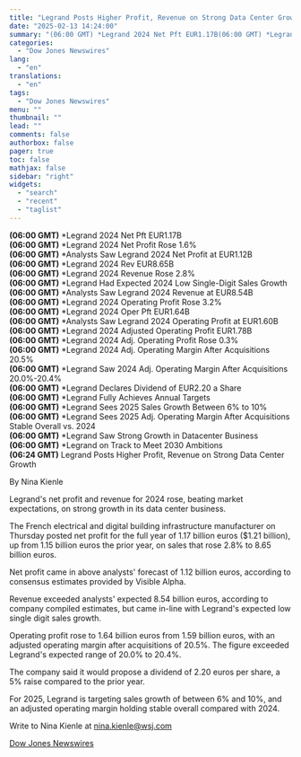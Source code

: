```yaml
---
title: "Legrand Posts Higher Profit, Revenue on Strong Data Center Growth"
date: "2025-02-13 14:24:00"
summary: "(06:00 GMT) *Legrand 2024 Net Pft EUR1.17B(06:00 GMT) *Legrand 2024 Net Profit Rose 1.6%(06:00 GMT) *Analysts Saw Legrand 2024 Net Profit at EUR1.12B(06:00 GMT) *Legrand 2024 Rev EUR8.65B(06:00 GMT) *Legrand 2024 Revenue Rose 2.8%(06:00 GMT) *Legrand Had Expected 2024 Low Single-Digit Sales Growth(06:00 GMT) *Analysts Saw Legrand 2024 Revenue at..."
categories:
  - "Dow Jones Newswires"
lang:
  - "en"
translations:
  - "en"
tags:
  - "Dow Jones Newswires"
menu: ""
thumbnail: ""
lead: ""
comments: false
authorbox: false
pager: true
toc: false
mathjax: false
sidebar: "right"
widgets:
  - "search"
  - "recent"
  - "taglist"
---
```


**(06:00 GMT)** \*Legrand 2024 Net Pft EUR1.17B  
**(06:00 GMT)** \*Legrand 2024 Net Profit Rose 1.6%  
**(06:00 GMT)** \*Analysts Saw Legrand 2024 Net Profit at EUR1.12B  
**(06:00 GMT)** \*Legrand 2024 Rev EUR8.65B  
**(06:00 GMT)** \*Legrand 2024 Revenue Rose 2.8%  
**(06:00 GMT)** \*Legrand Had Expected 2024 Low Single-Digit Sales Growth  
**(06:00 GMT)** \*Analysts Saw Legrand 2024 Revenue at EUR8.54B  
**(06:00 GMT)** \*Legrand 2024 Operating Profit Rose 3.2%  
**(06:00 GMT)** \*Legrand 2024 Oper Pft EUR1.64B  
**(06:00 GMT)** \*Analysts Saw Legrand 2024 Operating Profit at EUR1.60B  
**(06:00 GMT)** \*Legrand 2024 Adjusted Operating Profit EUR1.78B  
**(06:00 GMT)** \*Legrand 2024 Adj. Operating Profit Rose 0.3%  
**(06:00 GMT)** \*Legrand 2024 Adj. Operating Margin After Acquisitions 20.5%  
**(06:00 GMT)** \*Legrand Saw 2024 Adj. Operating Margin After Acquisitions 20.0%-20.4%  
**(06:00 GMT)** \*Legrand Declares Dividend of EUR2.20 a Share  
**(06:00 GMT)** \*Legrand Fully Achieves Annual Targets  
**(06:00 GMT)** \*Legrand Sees 2025 Sales Growth Between 6% to 10%  
**(06:00 GMT)** \*Legrand Sees 2025 Adj. Operating Margin After Acquisitions Stable Overall vs. 2024  
**(06:00 GMT)** \*Legrand Saw Strong Growth in Datacenter Business  
**(06:00 GMT)** \*Legrand on Track to Meet 2030 Ambitions  
**(06:24 GMT)** Legrand Posts Higher Profit, Revenue on Strong Data Center Growth

By Nina Kienle

Legrand's net profit and revenue for 2024 rose, beating market expectations, on strong growth in its data center business.

The French electrical and digital building infrastructure manufacturer on Thursday posted net profit for the full year of 1.17 billion euros ($1.21 billion), up from 1.15 billion euros the prior year, on sales that rose 2.8% to 8.65 billion euros.

Net profit came in above analysts' forecast of 1.12 billion euros, according to consensus estimates provided by Visible Alpha.

Revenue exceeded analysts' expected 8.54 billion euros, according to company compiled estimates, but came in-line with Legrand's expected low single digit sales growth.

Operating profit rose to 1.64 billion euros from 1.59 billion euros, with an adjusted operating margin after acquisitions of 20.5%. The figure exceeded Legrand's expected range of 20.0% to 20.4%.

The company said it would propose a dividend of 2.20 euros per share, a 5% raise compared to the prior year.

For 2025, Legrand is targeting sales growth of between 6% and 10%, and an adjusted operating margin holding stable overall compared with 2024.

Write to Nina Kienle at nina.kienle@wsj.com

[Dow Jones Newswires](https://www.tradingview.com/news/DJN_DN20250213000302:0/)
